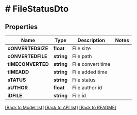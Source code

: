 # # FileStatusDto

## Properties

Name | Type | Description | Notes
------------ | ------------- | ------------- | -------------
**cONVERTEDSIZE** | **float** | File size |
**cONVERTEDFILE** | **string** | File path |
**tIMECONVERTED** | **string** | File convert time |
**tIMEADD** | **string** | File added time |
**sTATUS** | **string** | File status |
**aUTHOR** | **float** | File author id |
**iDFILE** | **string** | File id |

[[Back to Model list]](../../README.md#models) [[Back to API list]](../../README.md#endpoints) [[Back to README]](../../README.md)
